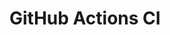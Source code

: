 # GitHub Actions CI















































































































































































































































































































































































































































































































































































































































































































































































































































































































































































































































































































































































































































































































































































































































































































































































































































































































































































































































































































































































































































































































































































































































































































































































































































































































































































































































































































































































































































